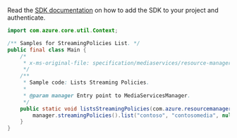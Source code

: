 Read the [SDK documentation](https://github.com/Azure/azure-sdk-for-java/blob/azure-resourcemanager-mediaservices_2.0.0/sdk/mediaservices/azure-resourcemanager-mediaservices/README.md) on how to add the SDK to your project and authenticate.

```java
import com.azure.core.util.Context;

/** Samples for StreamingPolicies List. */
public final class Main {
    /*
     * x-ms-original-file: specification/mediaservices/resource-manager/Microsoft.Media/stable/2021-11-01/examples/streaming-policies-list.json
     */
    /**
     * Sample code: Lists Streaming Policies.
     *
     * @param manager Entry point to MediaServicesManager.
     */
    public static void listsStreamingPolicies(com.azure.resourcemanager.mediaservices.MediaServicesManager manager) {
        manager.streamingPolicies().list("contoso", "contosomedia", null, null, null, Context.NONE);
    }
}
```
